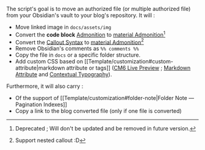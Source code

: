 The script's goal is to move an authorized file (or multiple authorized file) from your Obsidian's vault to your blog's repository. It will :
- Move linked image in `docs/assets/img`
- Convert the **code block** [Admonition](https://github.com/valentine195/obsidian-admonition) to [material Admonition](https://squidfunk.github.io/mkdocs-material/reference/admonitions/)[^1]
- Convert the [Callout Syntax](https://help.obsidian.md/How+to/Use+callouts) to [material Admonition](https://squidfunk.github.io/mkdocs-material/reference/admonitions/)[^2]
- Remove Obsidian's comments as `%% comments %%`
- Copy the file in `docs` or a specific folder structure. 
- Add custom CSS based on  [[Template/customization#custom-attribute|markdown attribute or tags]] ([CM6 Live Preview](https://github.com/nothingislost/obsidian-cm6-attributes) ; [Markdown Attribute](https://github.com/valentine195/obsidian-markdown-attributes) and [Contextual Typography](https://github.com/mgmeyers/obsidian-contextual-typography)). 

Furthermore, it will also carry :
- Of the support of [[Template/customization#folder-note|Folder Note — Pagination Indexes]]
- Copy a link to the blog converted file (only if one file is converted)

[^1]: Deprecated ; Will don't be updated and be removed in future version. 
[^2]: Support nested callout :D